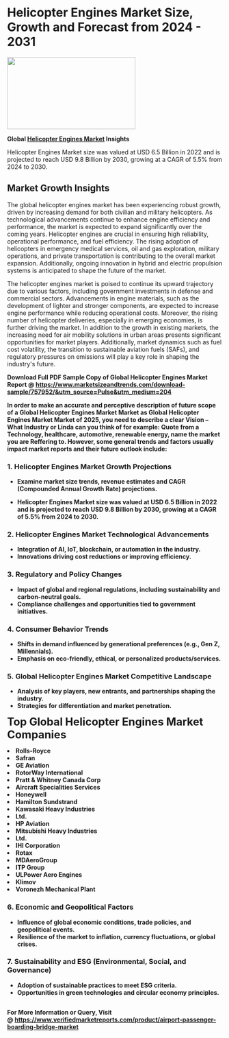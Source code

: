 <H1>Helicopter Engines Market Size, Growth and Forecast from 2024 - 2031</H1><img class="aligncenter size-medium wp-image-584254" src="https://thirdeyenews.in/wp-content/uploads/2024/09/Global-Market-Research-300x168.jpeg" alt="" width="300" height="168" /><p><strong>Global&nbsp;<a href="https://www.marketsizeandtrends.com/download-sample/757952/&amp;utm_source=Pulse&amp;utm_medium=204">Helicopter Engines Market</a> Insights</strong></p><p>Helicopter Engines Market size was valued at USD 6.5 Billion in 2022 and is projected to reach USD 9.8 Billion by 2030, growing at a CAGR of 5.5% from 2024 to 2030.</p><p><h2>Market Growth Insights</h2> <p>The global helicopter engines market has been experiencing robust growth, driven by increasing demand for both civilian and military helicopters. As technological advancements continue to enhance engine efficiency and performance, the market is expected to expand significantly over the coming years. Helicopter engines are crucial in ensuring high reliability, operational performance, and fuel efficiency. The rising adoption of helicopters in emergency medical services, oil and gas exploration, military operations, and private transportation is contributing to the overall market expansion. Additionally, ongoing innovation in hybrid and electric propulsion systems is anticipated to shape the future of the market.</p> <p><strong></strong></p> <p>The helicopter engines market is poised to continue its upward trajectory due to various factors, including government investments in defense and commercial sectors. Advancements in engine materials, such as the development of lighter and stronger components, are expected to increase engine performance while reducing operational costs. Moreover, the rising number of helicopter deliveries, especially in emerging economies, is further driving the market. In addition to the growth in existing markets, the increasing need for air mobility solutions in urban areas presents significant opportunities for market players. Additionally, market dynamics such as fuel cost volatility, the transition to sustainable aviation fuels (SAFs), and regulatory pressures on emissions will play a key role in shaping the industry's future. <p><strong></p><p><span class=""><strong>Download Full PDF Sample Copy of Global Helicopter Engines Market Report</strong> @ <a href="https://www.marketsizeandtrends.com/download-sample/757952/&amp;utm_source=Pulse&amp;utm_medium=204" target="_blank">https://www.marketsizeandtrends.com/download-sample/757952/&amp;utm_source=Pulse&amp;utm_medium=204</a></span></p><p>In order to make an accurate and perceptive description of future scope of a Global&nbsp;Helicopter Engines Market Market as Global&nbsp;Helicopter Engines Market Market of 2025, you need to describe a clear Vision &ndash; What Industry or Linda can you think of for example: Quote from a Technology, healthcare, automotive, renewable energy, name the market you are Reffering to. However, some general trends and factors usually impact market reports and their future outlook include:</p><h3>1.&nbsp;<strong>Helicopter Engines Market Growth Projections</strong></h3><ul><li>Examine market size trends, revenue estimates and CAGR (Compounded Annual Growth Rate) projections.</li><li><p>Helicopter Engines Market size was valued at USD 6.5 Billion in 2022 and is projected to reach USD 9.8 Billion by 2030, growing at a CAGR of 5.5% from 2024 to 2030.</p></li></ul><h3>2.&nbsp;<strong>Helicopter Engines Market Technological Advancements</strong></h3><ul><li>Integration of AI, IoT, blockchain, or automation in the industry.</li><li>Innovations driving cost reductions or improving efficiency.</li></ul><h3>3.&nbsp;<strong>Regulatory and Policy Changes</strong></h3><ul><li>Impact of global and regional regulations, including sustainability and carbon-neutral goals.</li><li>Compliance challenges and opportunities tied to government initiatives.</li></ul><h3>4.&nbsp;<strong>Consumer Behavior Trends</strong></h3><ul><li>Shifts in demand influenced by generational preferences (e.g., Gen Z, Millennials).</li><li>Emphasis on eco-friendly, ethical, or personalized products/services.</li></ul><h3>5.&nbsp;<strong>Global Helicopter Engines Market Competitive Landscape</strong></h3><ul><li>Analysis of key players, new entrants, and partnerships shaping the industry.</li><li>Strategies for differentiation and market penetration.</li></ul><p data-pm-slice="1 1 []"><span style="color: inherit; font-family: inherit; font-size: 25px;">Top Global Helicopter Engines Market Companies</span></p><div class="" data-test-id=""><p><li>Rolls-Royce</li><li> Safran</li><li> GE Aviation</li><li> RotorWay International</li><li> Pratt & Whitney Canada Corp</li><li> Aircraft Specialities Services</li><li> Honeywell</li><li> Hamilton Sundstrand</li><li> Kawasaki Heavy Industries</li><li> Ltd.</li><li> HP Aviation</li><li> Mitsubishi Heavy Industries</li><li> Ltd.</li><li> IHI Corporation</li><li> Rotax</li><li> MDAeroGroup</li><li> ITP Group</li><li> ULPower Aero Engines</li><li> Klimov</li><li> Voronezh Mechanical Plant</li></p></div><h3>6.&nbsp;<strong>Economic and Geopolitical Factors</strong></h3><ul><li>Influence of global economic conditions, trade policies, and geopolitical events.</li><li>Resilience of the market to inflation, currency fluctuations, or global crises.</li></ul><h3>7.&nbsp;<strong>Sustainability and ESG (Environmental, Social, and Governance)</strong></h3><ul><li>Adoption of sustainable practices to meet ESG criteria.</li><li>Opportunities in green technologies and circular economy principles.</li></ul><h2><strong style="font-size: 14px;">For More Information or Query, Visit @&nbsp;</strong><a style="background-color: #ffffff; font-size: 14px;" href="https://www.marketsizeandtrends.com/report/helicopter-engines-market/" target="_blank">https://www.verifiedmarketreports.com/product/airport-passenger-boarding-bridge-market</a></h2>
